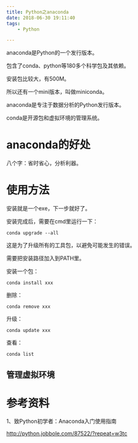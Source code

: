 ```yaml
---
title: Python之anaconda
date: 2018-06-30 19:11:40
tags:
	- Python

---
```




anaconda是Python的一个发行版本。

包含了conda、python等180多个科学包及其依赖。

安装包比较大，有500M。

所以还有一个mini版本，叫做miniconda。

anaconda是专注于数据分析的Python发行版本。

conda是开源包和虚拟环境的管理系统。

# anaconda的好处

八个字：省时省心，分析利器。

# 使用方法

安装就是一个exe，下一步就好了。

安装完成后，需要在cmd里运行一下：

```
conda upgrade --all
```

这是为了升级所有的工具包，以避免可能发生的错误。

需要把安装路径加入到PATH里。

安装一个包：

```
conda install xxx
```

删除：

```
conda remove xxx
```

升级：

```
conda update xxx
```

查看：

```
conda list
```



## 管理虚拟环境



# 参考资料

1、致Python初学者：Anaconda入门使用指南

http://python.jobbole.com/87522/?repeat=w3tc
